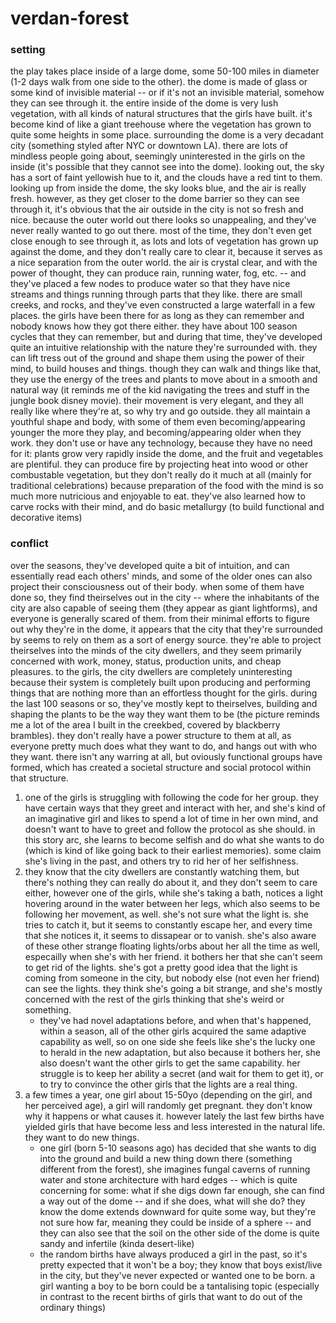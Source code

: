 # verdan-forest

### setting

the play takes place inside of a large dome, some 50-100 miles in diameter (1-2 days walk from one side to the other). the dome is made of glass or some kind of invisible material -- or if it's not an invisible material, somehow they can see through it. the entire inside of the dome is very lush vegetation, with all kinds of natural structures that the girls have built. it's become kind of like a giant treehouse where the vegetation has grown to quite some heights in some place. surrounding the dome is a very decadant city (something styled after NYC or downtown LA). there are lots of mindless people going about, seemingly uninterested in the girls on the inside (it's possible that they cannot see into the dome). looking out, the sky has a sort of faint yellowish hue to it, and the clouds have a red tint to them. looking up from inside the dome, the sky looks blue, and the air is really fresh. however, as they get closer to the dome barrier so they can see through it, it's obvious that the air outside in the city is not so fresh and nice. because the outer world out there looks so unappealing, and they've never really wanted to go out there. most of the time, they don't even get close enough to see through it, as lots and lots of vegetation has grown up against the dome, and they don't really care to clear it, because it serves as a nice separation from the outer world. the air is crystal clear, and with the power of thought, they can produce rain, running water, fog, etc. -- and they've placed a few nodes to produce water so that they have nice streams and things running through parts that they like. there are small creeks, and rocks, and they've even constructed a large waterfall in a few places.
the girls have been there for as long as they can remember and nobody knows how they got there either. they have about 100 season cycles that they can remember, but and during that time, they've developed quite an intuitive relationship with the nature they're surrounded with. they can lift tress out of the ground and shape them using the power of their mind, to build houses and things. though they can walk and things like that, they use the energy of the trees and plants to move about in a smooth and natural way (it reminds me of the kid navigating the trees and stuff in the jungle book disney movie). their movement is very elegant, and they all really like where they're at, so why try and go outside.
they all maintain a youthful shape and body, with some of them even becoming/appearing younger the more they play, and becoming/appearing older when they work. they don't use or have any technology, because they have no need for it: plants grow very rapidly inside the dome, and the fruit and vegetables are plentiful. they can produce fire by projecting heat into wood or other combustable vegetation, but they don't really do it much at all (mainly for traditional celebrations) because preparation of the food with the mind is so much more nutricious and enjoyable to eat. they've also learned how to carve rocks with their mind, and do basic metallurgy (to build functional and decorative items)

### conflict

over the seasons, they've developed quite a bit of intuition, and can essentially read each others' minds, and some of the older ones can also project their consciousness out of their body. when some of them have done so, they find theirselves out in the city -- where the inhabitants of the city are also capable of seeing them (they appear as giant lightforms), and everyone is generally scared of them. from their minimal efforts to figure out why they're in the dome, it appears that the city that they're surrounded by seems to rely on them as a sort of energy source. they're able to project theirselves into the minds of the city dwellers, and they seem primarily concerned with work, money, status, production units, and cheap pleasures. to the girls, the city dwellers are completely uninteresting because their system is completely built upon producing and performing things that are nothing more than an effortless thought for the girls.
during the last 100 seasons or so, they've mostly kept to theirselves, building and shaping the plants to be the way they want them to be (the picture reminds me a lot of the area I built in the creekbed, covered by blackberry brambles). they don't really have a power structure to them at all, as everyone pretty much does what they want to do, and hangs out with who they want. there isn't any warring at all, but oviously functional groups have formed, which has created a societal structure and social protocol within that structure.

1. one of the girls is struggling with following the code for her group. they have certain ways that they greet and interact with her, and she's kind of an imaginative girl and likes to spend a lot of time in her own mind, and doesn't want to have to greet and follow the protocol as she should. in this story arc, she learns to become selfish and do what she wants to do (which is kind of like going back to their earliest memories). some claim she's living in the past, and others try to rid her of her selfishness.
2. they know that the city dwellers are constantly watching them, but there's nothing they can really do about it, and they don't seem to care either, however one of the girls, while she's taking a bath, notices a light hovering around in the water between her legs, which also seems to be following her movement, as well. she's not sure what the light is. she tries to catch it, but it seems to constantly escape her, and every time that she notices it, it seems to dissapear or to vanish. she's also aware of these other strange floating lights/orbs about her all the time as well, especailly when she's with her friend. it bothers her that she can't seem to get rid of the lights. she's got a pretty good idea that the light is coming from someone in the city, but nobody else (not even her friend) can see the lights. they think she's going a bit strange, and she's mostly concerned with the rest of the girls thinking that she's weird or something.
	- they've had novel adaptations before, and when that's happened, within a season, all of the other girls acquired the same adaptive capability as well, so on one side she feels like she's the lucky one to herald in the new adaptation, but also because it bothers her, she also doesn't want the other girls to get the same capability. her struggle is to keep her ability a secret (and wait for them to get it), or to try to convince the other girls that the lights are a real thing.
3. a few times a year, one girl about 15-50yo (depending on the girl, and her perceived age), a girl will randomly get pregnant. they don't know why it happens or what causes it. however lately the last few births have yielded girls that have become less and less interested in the natural life. they want to do new things.
	- one girl (born 5-10 seasons ago) has decided that she wants to dig into the ground and build a new thing down there (something different from the forest), she imagines fungal caverns of running water and stone architecture with hard edges -- which is quite concerning for some: what if she digs down far enough, she can find a way out of the dome -- and if she does, what will she do? they know the dome extends downward for quite some way, but they're not sure how far, meaning they could be inside of a sphere -- and they can also see that the soil on the other side of the dome is quite sandy and infertile (kinda desert-like)
	- the random births have always produced a girl in the past, so it's pretty expected that it won't be a boy; they know that boys exist/live in the city, but they've never expected or wanted one to be born. a girl wanting a boy to be born could be a tantalising topic (especially in contrast to the recent births of girls that want to do out of the ordinary things)
